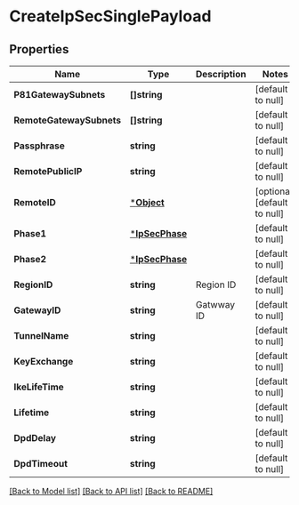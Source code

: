 # CreateIpSecSinglePayload

## Properties
Name | Type | Description | Notes
------------ | ------------- | ------------- | -------------
**P81GatewaySubnets** | **[]string** |  | [default to null]
**RemoteGatewaySubnets** | **[]string** |  | [default to null]
**Passphrase** | **string** |  | [default to null]
**RemotePublicIP** | **string** |  | [default to null]
**RemoteID** | [***Object**](.md) |  | [optional] [default to null]
**Phase1** | [***IpSecPhase**](IPSecPhase.md) |  | [default to null]
**Phase2** | [***IpSecPhase**](IPSecPhase.md) |  | [default to null]
**RegionID** | **string** | Region ID | [default to null]
**GatewayID** | **string** | Gatwway ID | [default to null]
**TunnelName** | **string** |  | [default to null]
**KeyExchange** | **string** |  | [default to null]
**IkeLifeTime** | **string** |  | [default to null]
**Lifetime** | **string** |  | [default to null]
**DpdDelay** | **string** |  | [default to null]
**DpdTimeout** | **string** |  | [default to null]

[[Back to Model list]](../README.md#documentation-for-models) [[Back to API list]](../README.md#documentation-for-api-endpoints) [[Back to README]](../README.md)

